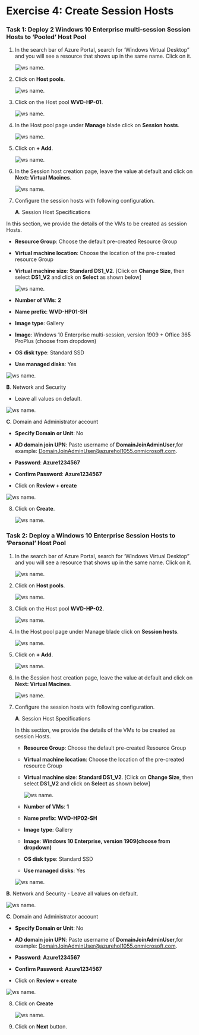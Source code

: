 # Exercise 4: Create Session Hosts

### **Task 1: Deploy 2 Windows 10 Enterprise multi-session Session Hosts to ‘Pooled’ Host Pool**

1. In the search bar of Azure Portal, search for ‘Windows Virtual Desktop” and you will see a resource that shows up in the same name. Click on it.

   ![ws name.](media/53.png)
     
2. Click on **Host pools**.

   ![ws name.](media/54.png)
     
3. Click on the Host pool **WVD-HP-01**.

   ![ws name.](media/55.png)
     
4. In the Host pool page under **Manage** blade click on **Session hosts**.

   ![ws name.](media/56.png)
     
5. Click on **+ Add**.

   ![ws name.](media/57.png)
    
6. In the Session host creation page, leave the value at default and click on **Next: Virtual Macines**.

   ![ws name.](media/58.png)
  
7. Configure the session hosts with following configuration.

   **A**. Session Host Specifications

In this section, we provide the details of the VMs to be created as session Hosts.    

   - **Resource Group**: Choose the default pre-created Resource Group

   - **Virtual machine location**: Choose the location of the pre-created resource Group

   - **Virtual machine size**: **Standard DS1_V2**. [Click on **Change Size**, then select **DS1_V2** and click on **Select** as shown below]
   
      ![ws name.](media/wvd35.png)

   - **Number of VMs**: **2**
   
   - **Name prefix**: **WVD-HP01-SH** 

   - **Image type**: Gallery 

   - **Image**: Windows 10 Enterprise multi-session, version 1909 + Office 365 ProPlus (choose from dropdown) 

   - **OS disk type**: Standard SSD 

   - **Use managed disks**: Yes 
   
   ![ws name.](media/wvd37.png)
   
  **B**. Network and Security 
   - Leave all values on default.
 
   ![ws name.](media/wvd32.png)
 
 **C**. Domain and Administrator account 
 
   - **Specify Domain or Unit**: No 

   - **AD domain join UPN**: Paste username of **DomainJoinAdminUser**,for example: DomainJoinAdminUser@azurehol1055.onmicrosoft.com.

   - **Password**: **Azure1234567**

   - **Confirm Password**: **Azure1234567**
   
   - Click on **Review + create**

  ![ws name.](media/61.png)

8. Click on **Create**.

   ![ws name.](media/62.png)
  
### **Task 2: Deploy a Windows 10 Enterprise Session Hosts to ‘Personal’ Host Pool**

1. In the search bar of Azure Portal, search for ‘Windows Virtual Desktop” and you will see a resource that shows up in the same name. Click on it.

   ![ws name.](media/63.png)
  
2. Click on **Host pools**.

   ![ws name.](media/64.png)
   
3. Click on the Host pool **WVD-HP-02**.

   ![ws name.](media/65.png)
  
4. In the Host pool page under Manage blade click on **Session hosts**.

   ![ws name.](media/66.png)
  
5. Click on **+ Add**.

   ![ws name.](media/67.png)
  
6. In the Session host creation page, leave the value at default and click on **Next: Virtual Macines**.

   ![ws name.](media/68.png)
 
7. Configure the session hosts with following configuration.

   **A**. Session Host Specifications

   In this section, we provide the details of the VMs to be created as session Hosts. 
   
   - **Resource Group**: Choose the default pre-created Resource Group

   - **Virtual machine location**: Choose the location of the pre-created resource Group

   - **Virtual machine size**: **Standard DS1_V2**. [Click on **Change Size**, then select **DS1_V2** and click on **Select** as shown below]
   
      ![ws name.](media/wvd35.png)
      
   - **Number of VMs**: **1** 
   
   - **Name prefix**: **WVD-HP02-SH**

   - **Image type**: Gallery 

   - **Image**: **Windows 10 Enterprise, version 1909(choose from dropdown)** 

   - **OS disk type**: Standard SSD 

   - **Use managed disks**: Yes 
   
   ![ws name.](media/WVD36.png)

  **B**. Network and Security 
    - Leave all values on default.
 
   ![ws name.](media/wvd32.png)
 
 **C**. Domain and Administrator account 

   - **Specify Domain or Unit**: No 

   - **AD domain join UPN**: Paste username of **DomainJoinAdminUser**,for example: DomainJoinAdminUser@azurehol1055.onmicrosoft.com.

   - **Password**: **Azure1234567**

   - **Confirm Password**: **Azure1234567**
   
   - Click on **Review + create**
    
  ![ws name.](media/71.png)
  
8. Click on **Create**

   ![ws name.](media/72.png)

9. Click on **Next** button.

